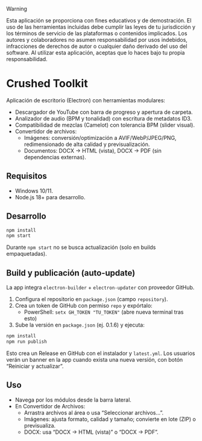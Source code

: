 > [!WARNING]
> Esta aplicación se proporciona con fines educativos y de demostración. El uso de las herramientas incluidas debe cumplir las leyes de tu jurisdicción y los términos de servicio de las plataformas o contenidos implicados. Los autores y colaboradores no asumen responsabilidad por usos indebidos, infracciones de derechos de autor o cualquier daño derivado del uso del software. Al utilizar esta aplicación, aceptas que lo haces bajo tu propia responsabilidad.

# Crushed Toolkit

Aplicación de escritorio (Electron) con herramientas modulares:

- Descargador de YouTube con barra de progreso y apertura de carpeta.
- Analizador de audio (BPM y tonalidad) con escritura de metadatos ID3.
- Compatibilidad de mezclas (Camelot) con tolerancia BPM (slider visual).
- Convertidor de archivos:
  - Imágenes: conversión/optimización a AVIF/WebP/JPEG/PNG, redimensionado de alta calidad y previsualización.
  - Documentos: DOCX → HTML (vista), DOCX → PDF (sin dependencias externas).

## Requisitos

- Windows 10/11.
- Node.js 18+ para desarrollo.

## Desarrollo

```bash
npm install
npm start
```

Durante `npm start` no se busca actualización (solo en builds empaquetadas).

## Build y publicación (auto-update)

La app integra `electron-builder` + `electron-updater` con proveedor GitHub.

1. Configura el repositorio en `package.json` (campo `repository`).
2. Crea un token de GitHub con permiso `repo` y expórtalo:
   - PowerShell: `setx GH_TOKEN "TU_TOKEN"` (abre nueva terminal tras esto)
3. Sube la versión en `package.json` (ej. 0.1.6) y ejecuta:

```bash
npm install
npm run publish
```

Esto crea un Release en GitHub con el instalador y `latest.yml`.
Los usuarios verán un banner en la app cuando exista una nueva versión, con botón “Reiniciar y actualizar”.

## Uso

- Navega por los módulos desde la barra lateral.
- En Convertidor de Archivos:
  - Arrastra archivos al área o usa “Seleccionar archivos…”.
  - Imágenes: ajusta formato, calidad y tamaño; convierte en lote (ZIP) o previsualiza.
  - DOCX: usa “DOCX → HTML (vista)” o “DOCX → PDF”.

